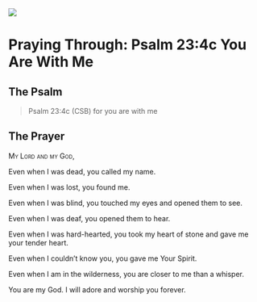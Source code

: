 <img class="intro-right" src="/images/art-paris-psalter.jpg">

# Praying Through: Psalm 23:4c You Are With Me

## The Psalm

>Psalm 23:4c (CSB)   for you are with me

## The Prayer

<div style='font-variant: small-caps;'>
My Lord and my God,
</div>


Even when I was dead,
  you called my name.

Even when I was lost,
  you found me.

Even when I was blind,
  you touched my eyes
  and opened them to see.

Even when I was deaf,
  you opened them to hear.

Even when I was hard-hearted,
  you took my heart of stone
  and gave me your tender heart.

Even when I couldn’t know you,
  you gave me Your Spirit.

Even when I am in the wilderness,
  you are closer to me than a whisper.

You are my God. I will adore
and worship you forever.
